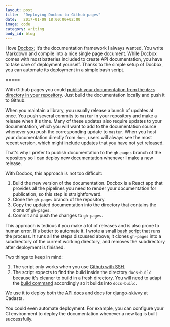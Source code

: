 ```yaml
---
layout: post
title:  "Deploying Docbox to Github pages"
date:   2017-01-09 18:00:00+02:00
image: code
category: writing
body_id: blog
---
```


I love [Docbox](https://github.com/mapbox/docbox); it’s the documentation framework I always wanted. You write Markdown and compile into a nice single page document. While Docbox comes with most batteries included to create API documentation, you have to take care of deployment yourself. Thanks to the simple setup of Docbox, you can automate its deployment in a simple bash script. 

=====

With Github pages you could [publish your documentation from the `docs` directory in your repository](https://help.github.com/articles/configuring-a-publishing-source-for-github-pages/#publishing-your-github-pages-site-from-a-docs-folder-on-your-master-branch). Just build the documentation locally and push it to Github. 

When you maintain a library, you usually release a bunch of updates at once. You push several commits to `master` in your repository and make a release when it's time. Many of these updates also require updates to your documentation, which you will want to add to the documentation source whenever you push the corresponding update to `master`. When you host your documentation directly from `docs`, users will always see the most recent version, which might include updates that you have not yet released. 

That's why I prefer to publish documentation to the `gh-pages` branch of the repository so I can deploy new documentation whenever I make a new release. 

With Docbox, this approach is not too difficult:

1. Build the new version of the documentation. Docbox is a React app that provides all the pipelines you need to render your documentation for publication, so this step is straightforward. 
2. Clone the `gh-pages` branch of the repository.
3. Copy the updated documentation into the directory that contains the clone of `gh-pages`.
4. Commit and push the changes to `gh-pages`.

This approach is tedious if you make a lot of releases and is also prone to human error. It's better to automate it. I wrote a small [bash script](https://gist.github.com/oliverroick/067def5929ad94e35523bd89e7f49309) that runs the process. It runs all the steps discussed above; it clones `gh-pages` into a subdirectory of the current working directory, and removes the subdirectory after deployment is finished. 


Two things to keep in mind: 

1. The script only works when you use [Github with SSH](https://help.github.com/articles/which-remote-url-should-i-use/#cloning-with-ssh-urls).
2. The script expects to find the build inside the directory `docs-build` because it's cleaner to build in a fresh directory. You will need to adapt the [build command](https://github.com/mapbox/docbox/blob/master/package.json#L11) accordingly so it builds into `docs-build`.

We use it to deploy both the [API docs](https://cadasta.github.io/api-docs/) and docs for [django-skivvy](https://oliverroick.de/django-skivvy/#django-skivvy) at Cadasta.

You could even automate deployment. For example, you can configure your CI environment to deploy the documentation whenever a new tag is built successfully.
